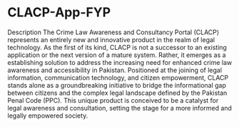 # CLACP-App-FYP

Description
    The Crime Law Awareness and Consultancy Portal (CLACP) represents an entirely new and innovative product in the realm of legal technology. As the first of its kind, CLACP is not a successor to an existing application or the next version of a mature system. Rather, it emerges as a establishing solution to address the increasing need for enhanced crime law awareness and accessibility in Pakistan. Positioned at the joining of legal information, communication technology, and citizen empowerment, CLACP stands alone as a groundbreaking initiative to bridge the informational gap between citizens and the complex legal landscape defined by the Pakistan Penal Code (PPC). This unique product is conceived to be a catalyst for legal awareness and consultation, setting the stage for a more informed and legally empowered society.
